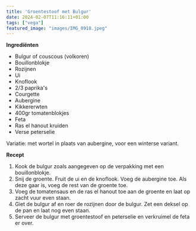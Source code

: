 ```yaml
---
title: 'Groentestoof met Bulgur'
date: 2024-02-07T11:16:11+01:00
tags: ["vega"]
featured_image: "images/IMG_0918.jpeg"
---
```


**Ingrediënten**
- Bulgur of couscous (volkoren)
- Bouillonblokje
- Rozijnen
- Ui
- Knoflook
- 2/3 paprika's
- Courgette
- Aubergine
- Kikkererwten
- 400gr tomatenblokjes
- Feta
- Ras el hanout kruiden
- Verse peterselie

Variatie: met wortel in plaats van aubergine, voor een winterse variant.

**Recept**
1. Kook de bulgur zoals aangegeven op de verpakking met een bouillonblokje. 
2. Snij de groente. Fruit de ui en de knoflook. Voeg de aubergine toe. Als deze gaar is, voeg de rest van de groente toe.
3. Voeg de tomatensaus en de ras el hanout toe aan de groente en laat op zacht vuur even staan.
4. Giet de bulgur af en roer de rozijnen door de bulgur. Zet een deksel op de pan en laat nog even staan.
5. Serveer de bulgur met groentestoof en peterselie en verkruimel de feta er over.